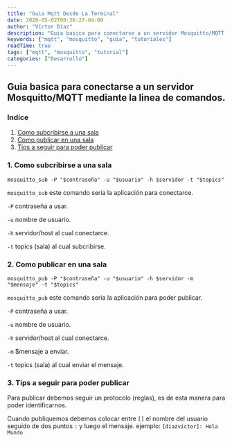 ```yaml
---
title: "Guia Mqtt Desde La Terminal"
date: 2020-05-02T00:36:27-04:00
author: "Víctor Díaz"
description: "Guia basica para conectarse a un servidor Mosquitto/MQTT mediante la linea de comandos."
keywords: ["mqtt", "mosquitto", "guia", "tutoriales"]
readTime: true
tags: ["mqtt", "mosquitto", "tutorial"]
categories: ["Desarrollo"]
---
```


## Guia basica para conectarse a un servidor Mosquitto/MQTT mediante la linea de comandos.

### Indíce
1. [Como subcribirse a una sala](#1-como-subcribirse-a-una-sala)
2. [Como publicar en una sala](#2-como-publicar-en-una-sala)
3. [Tips a seguir para poder publicar](#3-tips-a-seguir-para-poder-publicar)

### 1. Como subcribirse a una sala

```
mosquitto_sub -P "$contraseña" -u "$usuario" -h $servidor -t "$topics"
```

`mosquitto_sub` este comando seria la aplicación para conectarce.

`-P` contraseña a usar.

`-u` nombre de usuario.

`-h` servidor/host al cual conectarce.

`-t` topics (sala) al cual subcribirse.

### 2. Como publicar en una sala

```
mosquitto_pub -P "$contraseña" -u "$usuario" -h $servidor -m "$mensaje" -t "$topics"
```

`mosquitto_pub` este comando seria la aplicación para poder publicar.

`-P` contraseña a usar.

`-u` nombre de usuario.

`-h` servidor/host al cual conectarce.

`-m` $mensaje a enviar.

`-t` topics (sala) al cual enviar el mensaje.

### 3. Tips a seguir para poder publicar

Para publicar debemos seguir un protocolo (reglas), es de esta manera para poder identificarnos.

Cuando publiquemos debemos colocar entre `[]` el nombre del usuario seguido de dos puntos `:` y luego el mensaje.
ejemplo: `[diazvictor]: Hola Mundo`
